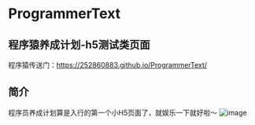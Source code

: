 # ProgrammerText
## 程序猿养成计划-h5测试类页面
程序猿传送门：https://252860883.github.io/ProgrammerText/  

## 简介
程序员养成计划算是入行的第一个小H5页面了，就娱乐一下就好啦～
![image](http://wx1.sinaimg.cn/mw690/a73bc6a1ly1fxli18tiqwj23as15v1kz.jpg)
